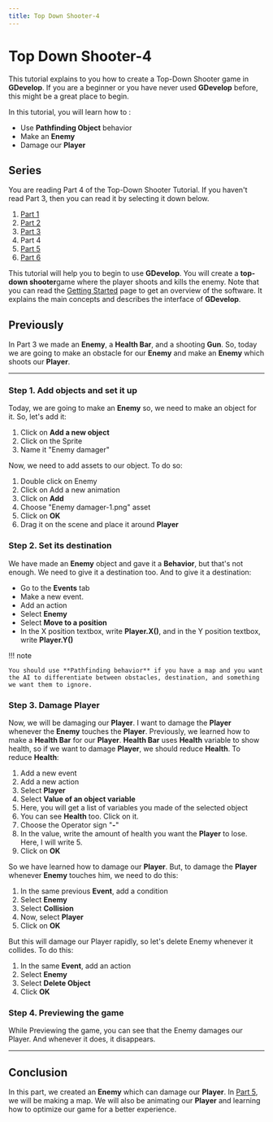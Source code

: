 ```yaml
---
title: Top Down Shooter-4
---
```

# Top Down Shooter-4

This tutorial explains to you how to create a Top-Down Shooter game in **GDevelop**. If you are a beginner or you have never used **GDevelop** before, this might be a great place to begin.

In this tutorial, you will learn how to :

- Use **Pathfinding Object** behavior
- Make an **Enemy**
- Damage our **Player**

## Series

You are reading Part 4 of the Top-Down Shooter Tutorial. If you haven't read Part 3, then you can read it by selecting it down below.

1.   [Part 1](/gdevelop5/tutorials/topdown-shooter)
2.   [Part 2](/gdevelop5/tutorials/topdown-shooter/topdown-shooterPart2)
3.   [Part 3](/gdevelop5/tutorials/topdown-shooter/topdown-shooterPart3)
4.   Part 4
5.   [Part 5](/gdevelop5/tutorials/topdown-shooter/topdown-shooterPart5)
6.  [Part 6](/gdevelop5/tutorials/topdown-shooter/topdown-shooterPart6)

This tutorial will help you to begin to use **GDevelop**. You will create a **top-down shooter**game where the player shoots and kills the enemy. Note that you can read the [Getting Started](/gdevelop5/getting_started/) page to get an overview of the software. It explains the main concepts and describes the interface of **GDevelop**.

## Previously

In Part 3 we made an **Enemy**, a **Health Bar**, and a shooting **Gun**. So, today we are going to make an obstacle for our **Enemy** and make an **Enemy** which shoots our **Player**.

---

### Step 1. Add objects and set it up

Today, we are going to make an **Enemy** so, we need to make an object for it. So, let's add it:

1.  Click on **Add a new object**
2.  Click on the Sprite
3.  Name it "Enemy damager"

Now, we need to add assets to our object. To do so:

1.  Double click on Enemy
2.  Click on Add a new animation
3.  Click on **Add**
4.  Choose "Enemy damager-1.png" asset
5.  Click on **OK**
6.  Drag it on the scene and place it around **Player**

### Step 2. Set its destination

We have made an **Enemy** object and gave it a **Behavior**, but that's not enough. We need to give it a destination too. And to give it a destination:

- Go to the **Events** tab
- Make a new event.
- Add an action
- Select **Enemy**
- Select **Move to a position**
- In the X position textbox, write **Player.X()**, and in the Y position textbox, write **Player.Y()**

!!! note

    You should use **Pathfinding behavior** if you have a map and you want the AI to differentiate between obstacles, destination, and something we want them to ignore.

### Step 3. Damage Player

Now, we will be damaging our **Player**. I want to damage the **Player** whenever the **Enemy** touches the **Player**. Previously, we learned how to make a **Health Bar** for our **Player**. **Health Bar** uses **Health** variable to show health, so if we want to damage **Player**, we should reduce **Health**. To reduce **Health**:

1.  Add a new event
2.  Add a new action
3.  Select **Player**
4.  Select **Value of an object variable**
5.  Here, you will get a list of variables you made of the selected object
6.  You can see **Health** too. Click on it.
7.  Choose the Operator sign "**-**"
8.  In the value, write the amount of health you want the **Player** to lose. Here, I will write 5.
9.  Click on **OK**

So we have learned how to damage our **Player**. But, to damage the **Player** whenever **Enemy** touches him, we need to do this:

1.  In the same previous **Event**, add a condition
2.  Select **Enemy**
3.  Select **Collision**
4.  Now, select **Player**
5.  Click on **OK**

But this will damage our Player rapidly, so let's delete Enemy whenever it collides. To do this:

1.  In the same **Event**, add an action
2.  Select **Enemy**
3.  Select **Delete Object**
4.  Click **OK**

### Step 4. Previewing the game

While Previewing the game, you can see that the Enemy damages our Player. And whenever it does, it disappears.

------------------------------------------------------------------------

## Conclusion

In this part, we created an **Enemy** which can damage our **Player**. In [Part 5](/gdevelop5/tutorials/topdown-shooter/topdown-shooterPart5), we will be making a map. We will also be animating our **Player** and learning how to optimize our game for a better experience.
